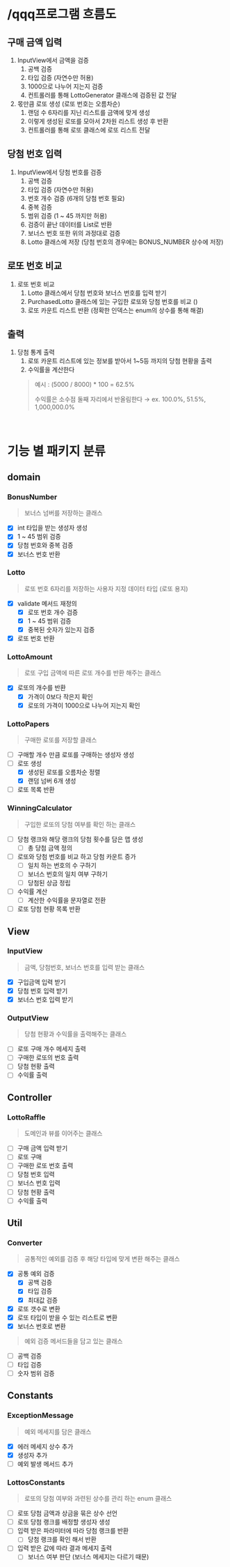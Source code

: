 # /qqq프로그램 흐름도

## 구매 금액 입력
1. InputView에서 금액을 검증
   1) 공백 검증
   2) 타입 검증 (자연수만 허용)
   3) 1000으로 나누어 지는지 검증
   4) 컨트롤러를 통해 LottoGenerator 클래스에 검증된 값 전달
2. 몫만큼 로또 생성 (로또 번호는 오름차순)
   1) 랜덤 수 6자리를 지닌 리스트를 금액에 맞게 생성
   2) 이렇게 생성된 로또를 모아서 2차원 리스트 생성 후 반환
   3) 컨트롤러를 통해 로또 클래스에 로또 리스트 전달
## 당첨 번호 입력
1. InputView에서 당첨 번호를 검증
   1) 공백 검증
   2) 타입 검증 (자연수만 허용)
   3) 번호 개수 검증 (6개의 당첨 번호 필요)
   4) 중복 검증
   5) 범위 검증 (1 ~ 45 까지만 허용)
   6) 검증이 끝난 데이터를 List로 반환
   7) 보너스 번호 또한 위의 과정대로 검증
   8) Lotto 클래스에 저장 (당첨 번호의 경우에는 BONUS_NUMBER 상수에 저장)
## 로또 번호 비교
1. 로또 번호 비교
   1) Lotto 클래스에서 당첨 번호와 보너스 번호를 입력 받기
   2) PurchasedLotto 클래스에 있는 구입한 로또와 당첨 번호를 비교 ()
   3) 로또 카운트 리스트 반환 (정확한 인덱스는 enum의 상수를 통해 해결)
## 출력
1. 당첨 통계 출력
   1) 로또 카운트 리스트에 있는 정보를 받아서 1~5등 까지의 당첨 현황을 출력
   2) 수익률을 계산한다 
   > 예시 : (5000 / 8000) * 100 = 62.5%
   > 
   > 수익률은 소수점 둘째 자리에서 반올림한다 → ex. 100.0%, 51.5%, 1,000,000.0%

<br>

# 기능 별 패키지 분류
## domain
### BonusNumber
> 보너스 넘버를 저장하는 클래스
   - [x] int 타입을 받는 생성자 생성
   - [x] 1 ~ 45 범위 검증
   - [x] 당첨 번호와 중복 검증
   - [x] 보너스 번호 반환
### Lotto
> 로또 번호 6자리를 저장하는 사용자 지정 데이터 타입 (로또 용지)
   - [x] validate 메서드 재정의
     - [x] 로또 번호 개수 검증
     - [x] 1 ~ 45 범위 검증
     - [x] 중복된 숫자가 있는지 검증
   - [x] 로또 번호 반환
### LottoAmount
> 로또 구입 금액에 따른 로또 개수를 반환 해주는 클래스
   - [x] 로또의 개수를 반환
      - [x] 가격이 0보다 작은지 확인
      - [x] 로또의 가격이 1000으로 나누어 지는지 확인
### LottoPapers
> 구매한 로또를 저장할 클래스
   - [ ] 구매할 개수 만큼 로또를 구매하는 생성자 생성
   - [ ] 로또 생성
     - [x] 생성된 로또를 오름차순 정렬
     - [x] 랜덤 넘버 6개 생성
   - [ ] 로또 목록 반환
### WinningCalculator
> 구입한 로또의 당첨 여부를 확인 하는 클래스
   - [ ] 당첨 랭크와 해당 랭크의 당첨 횟수를 담은 맵 생성
     - [ ] 총 당첨 금액 정의
   - [ ] 로또와 당첨 번호를 비교 하고 당첨 카운트 증가
     - [ ] 일치 하는 번호의 수 구하기
     - [ ] 보너스 번호의 일치 여부 구하기
     - [ ] 당첨된 상금 정립
   - [ ] 수익률 계산
     - [ ] 계산한 수익률을 문자열로 전환
   - [ ] 로또 당첨 현황 목록 반환
## View
### InputView
> 금액, 당첨번호, 보너스 번호를 입력 받는 클래스
   - [x] 구입금액 입력 받기
   - [x] 당첨 번호 입력 받기
   - [x] 보너스 번호 입력 받기
### OutputView
> 당첨 현황과 수익률을 출력해주는 클래스
   - [ ] 로또 구매 개수 메세지 출력
   - [ ] 구매한 로또의 번호 출력
   - [ ] 당첨 현황 출력
   - [ ] 수익률 출력
## Controller
### LottoRaffle
> 도메인과 뷰를 이어주는 클래스
   - [ ] 구매 금액 입력 받기
   - [ ] 로또 구매
   - [ ] 구매한 로또 번호 출력
   - [ ] 당첨 번호 입력
   - [ ] 보너스 번호 입력
   - [ ] 당첨 현황 출력
   - [ ] 수익률 출력
## Util
### Converter
> 공통적인 예외를 검증 후 해당 타입에 맞게 변환 해주는 클래스
   - [x] 공통 예외 검증
     - [x] 공백 검증
     - [x] 타입 검증
     - [x] 최대값 검증
   - [x] 로또 갯수로 변환
   - [x] 로또 타입이 받을 수 있는 리스트로 변환
   - [x] 보너스 번호로 변환
> 예외 검증 메서드들을 담고 있는 클래스
   - [ ] 공백 검증
   - [ ] 타입 검증
   - [ ] 숫자 범위 검증
## Constants
### ExceptionMessage
> 예외 메세지를 담은 클래스
   - [x] 에러 메세지 상수 추가
   - [x] 생성자 추가
   - [ ] 예외 발생 메서드 추가
### LottosConstants
> 로또의 당첨 여부와 과련된 상수를 관리 하는 enum 클래스
   - [ ] 로또 당첨 금액과 상금을 묶은 상수 선언
   - [ ] 로또 당첨 랭크를 배정할 생성자 생성
   - [ ] 입력 받은 파라미터에 따라 당첨 랭크를 반환
     - [ ] 당첨 랭크를 확인 해서 반환
   - [ ] 입력 받은 값에 따라 결과 메세지 출력
     - [ ] 보너스 여부 판단 (보너스 메세지는 다르기 때문)
